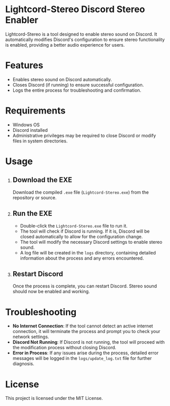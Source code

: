 Lightcord-Stereo Discord Stereo Enabler
====================================

Lightcord-Stereo is a tool designed to enable stereo sound on Discord. It automatically modifies Discord's configuration to ensure stereo functionality is enabled, providing a better audio experience for users.

Features
========
- Enables stereo sound on Discord automatically.
- Closes Discord (if running) to ensure successful configuration.
- Logs the entire process for troubleshooting and confirmation.

Requirements
============
- Windows OS
- Discord installed
- Administrative privileges may be required to close Discord or modify files in system directories.

Usage
=====
1. Download the EXE
   ------------------
   Download the compiled `.exe` file (`Lightcord-Stereo.exe`) from the repository or source.

2. Run the EXE
   ------------
   - Double-click the `Lightcord-Stereo.exe` file to run it.
   - The tool will check if Discord is running. If it is, Discord will be closed automatically to allow for the configuration change.
   - The tool will modify the necessary Discord settings to enable stereo sound.
   - A log file will be created in the `logs` directory, containing detailed information about the process and any errors encountered.

3. Restart Discord
   ----------------
   Once the process is complete, you can restart Discord. Stereo sound should now be enabled and working.

Troubleshooting
===============
- **No Internet Connection**: If the tool cannot detect an active internet connection, it will terminate the process and prompt you to check your network settings.
- **Discord Not Running**: If Discord is not running, the tool will proceed with the modification process without closing Discord.
- **Error in Process**: If any issues arise during the process, detailed error messages will be logged in the `logs/update_log.txt` file for further diagnosis.

License
=======
This project is licensed under the MIT License.
